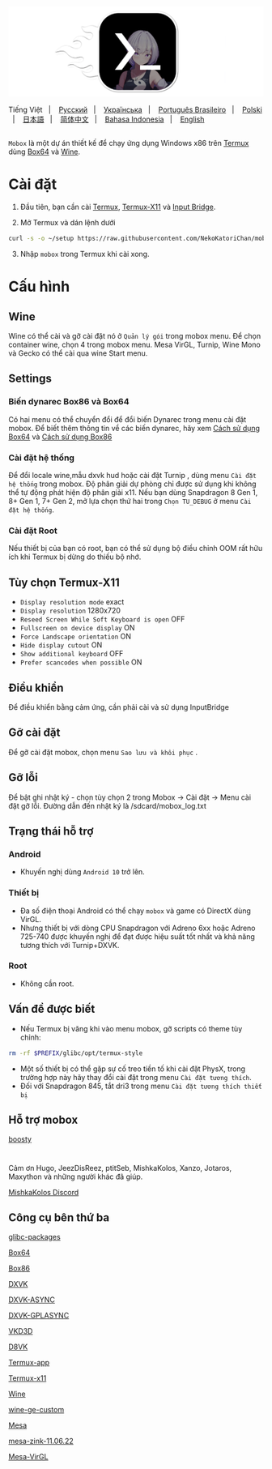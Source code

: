 ![logo](docs/img/logo.png "logo")

Tiếng Việt
&nbsp;&nbsp;| &nbsp;&nbsp;
<a href="https://github.com/olegos2/mobox/blob/main/README-ru.md">Русский</a>
&nbsp;&nbsp;| &nbsp;&nbsp;
<a href="https://github.com/olegos2/mobox/blob/main/README-ua.md">Українська</a>
&nbsp;&nbsp;| &nbsp;&nbsp;
<a href="https://github.com/olegos2/mobox/blob/main/README-pt_BR.md">Português Brasileiro</a>
&nbsp;&nbsp;| &nbsp;&nbsp;
<a href="https://github.com/olegos2/mobox/blob/main/README-pl.md">Polski</a>
&nbsp;&nbsp;| &nbsp;&nbsp;
<a href="https://github.com/olegos2/mobox/blob/main/README-ja.md">日本語</a>
&nbsp;&nbsp;| &nbsp;&nbsp;
<a href="https://github.com/olegos2/mobox/blob/main/README-zh_CN.md">简体中文</a>
&nbsp;&nbsp;| &nbsp;&nbsp;
<a href="https://github.com/olegos2/mobox/blob/main/README-id.md">Bahasa Indonesia</a>
&nbsp;&nbsp;| &nbsp;&nbsp;
<a href="https://github.com/NekoKatoriChan/mobox/blob/main/README-en.md">English</a>

##

`Mobox` là một dự án thiết kế để chạy ứng dụng Windows x86 trên [Termux](https://github.com/termux/termux-app) dùng [Box64](https://github.com/ptitSeb/box64) và [Wine](https://www.winehq.org/).

# Cài đặt
1. Đầu tiên, bạn cần cài
[Termux](https://f-droid.org/repo/com.termux_118.apk),
[Termux-X11](https://raw.githubusercontent.com/olegos2/mobox/main/components/termux-x11.apk) và
[Input Bridge](https://raw.githubusercontent.com/olegos2/mobox/main/components/inputbridge.apk).

2. Mở Termux và dán lệnh dưới

```bash
curl -s -o ~/setup https://raw.githubusercontent.com/NekoKatoriChan/mobox/main/setup && . ~/setup
```

3. Nhập `mobox` trong Termux khi cài xong.

# Cấu hình
## Wine
Wine có thể cài và gỡ cài đặt nó ở `Quản lý gói` trong mobox menu.
Để chọn container wine, chọn 4 trong mobox menu.
Mesa VirGL, Turnip, Wine Mono và Gecko có thể cài qua wine Start menu.
## Settings
### Biến dynarec Box86 và Box64
Có hai menu có thể chuyển đổi để đổi biến Dynarec trong menu cài đặt mobox.
Để biết thêm thông tin về các biến dynarec, hãy xem [Cách sử dụng Box64](https://github.com/ptitSeb/box64/blob/main/docs/USAGE.md) và [Cách sử dụng Box86](https://github.com/ptitSeb/box86/blob/master/docs/USAGE.md)
### Cài đặt hệ thống
Để đổi locale wine,mẫu dxvk hud hoặc cài đặt Turnip , dùng menu `Cài đặt hệ thống` trong mobox.
Độ phân giải dự phòng chỉ được sử dụng khi không thể tự động phát hiện độ phân giải x11.
Nếu bạn dùng Snapdragon 8 Gen 1, 8+ Gen 1, 7+ Gen 2, mở lựa chọn thứ hai trong `Chọn TU_DEBUG` ở menu `Cài đặt hệ thống`.
### Cài đặt Root
Nếu thiết bị của bạn có root, bạn có thể sử dụng bộ điều chỉnh OOM rất hữu ích khi Termux bị dừng do thiếu bộ nhớ.
## Tùy chọn Termux-X11
* `Display resolution mode` exact
* `Display resolution` 1280x720
* `Reseed Screen While Soft Keyboard is open` OFF
* `Fullscreen on device display` ON
* `Force Landscape orientation` ON
* `Hide display cutout` ON
* `Show additional keyboard` OFF
* `Prefer scancodes when possible` ON
## Điều khiển
Để điều khiển bằng cảm ứng, cần phải cài và sử dụng InputBridge
## Gỡ cài đặt
Để gỡ cài đặt mobox, chọn menu `Sao lưu và khôi phục` .
## Gỡ lỗi
Để bật ghi nhật ký - chọn tùy chọn 2 trong Mobox -> Cài đặt -> Menu cài đặt gỡ lỗi. Đường dẫn đến nhật ký là /sdcard/mobox_log.txt

## Trạng thái hỗ trợ
### Android
* Khuyến nghị dùng `Android 10` trở lên.
### Thiết bị
* Đa số điện thoại Android có thể chạy `mobox` và game có DirectX dùng VirGL.
* Nhưng thiết bị với dòng CPU Snapdragon với Adreno 6xx hoặc Adreno 725-740 được khuyến nghị để đạt được hiệu suất tốt nhất và khả năng tương thích với Turnip+DXVK.
### Root
* Không cần root.

## Vấn đề được biết
* Nếu Termux bị văng khi vào menu mobox, gỡ scripts có theme tùy chỉnh:
```bash
rm -rf $PREFIX/glibc/opt/termux-style
```
* Một số thiết bị có thể gặp sự cố treo tiền tố khi cài đặt PhysX, trong trường hợp này hãy thay đổi cài đặt trong menu `Cài đặt tương thích`.
* Đối với Snapdragon 845, tắt dri3 trong menu `Cài đặt tương thích thiết bị`
  

## Hỗ trợ mobox
[boosty](https://boosty.to/olegos/donate)

#
Cảm ơn Hugo, JeezDisReez, ptitSeb, MishkaKolos, Xanzo, Jotaros, Maxython và những người khác đã giúp.

[MishkaKolos Discord](https://discord.gg/ZAQnZzbCXq)


## Công cụ bên thứ ba

[glibc-packages](https://github.com/termux-pacman/glibc-packages)

[Box64](https://github.com/ptitSeb/box64)

[Box86](https://github.com/ptitSeb/box86)

[DXVK](https://github.com/doitsujin/dxvk)

[DXVK-ASYNC](https://github.com/Sporif/dxvk-async)

[DXVK-GPLASYNC](https://gitlab.com/Ph42oN/dxvk-gplasync)

[VKD3D](https://github.com/lutris/vkd3d)

[D8VK](https://github.com/AlpyneDreams/d8vk)

[Termux-app](https://github.com/termux/termux-app)

[Termux-x11](https://github.com/termux/termux-x11)

[Wine](https://wiki.winehq.org/Licensing)

[wine-ge-custom](https://github.com/GloriousEggroll/wine-ge-custom)

[Mesa](https://docs.mesa3d.org/license.html)

[mesa-zink-11.06.22](https://github.com/alexvorxx/mesa-zink-11.06.22)

[Mesa-VirGL](https://github.com/alexvorxx/Mesa-VirGL)


